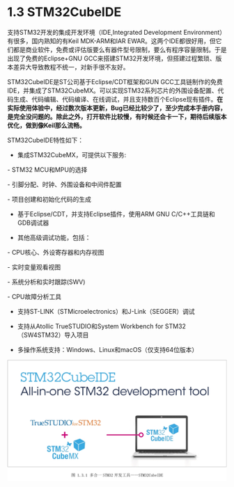 # 1.3 STM32CubeIDE

支持STM32开发的集成开发环境（IDE,Integrated Development
Environment）有很多，国内熟知的有Keil MDK-ARM和IAR
EWAR。这两个IDE都很好用，但它们都是商业软件，免费或评估版要么有器件型号限制，要么有程序容量限制。于是出现了免费的Eclipse+GNU
GCC来搭建STM32开发环境，但搭建过程繁琐、版本差异大导致教程不统一，对新手很不友好。

STM32CubeIDE是ST公司基于Eclipse/CDT框架和GUN
GCC工具链制作的免费IDE，并集成了STM32CubeMX。可以实现STM32系列芯片的外围设备配置、代码生成、代码编辑、代码编译、在线调试，并且支持数百个Eclipse现有插件。**在实际使用体验中，经过数次版本更新，Bug已经比较少了，至少完成本手册内容，是完全没问题的。除此之外，打开软件比较慢，有时候还会卡一下，期待后续版本优化，做到像Keil那么流畅。**

STM32CubeIDE特性如下：

* 集成STM32CubeMX，可提供以下服务:

\- STM32 MCU和MPU的选择

\- 引脚分配、时钟、外围设备和中间件配置

\- 项目创建和初始化代码的生成

* 基于Eclipse/CDT，并支持Eclipse插件，使用ARM GNU C/C++工具链和GDB调试器

* 其他高级调试功能，包括：

\- CPU核心、外设寄存器和内存视图

\- 实时变量观看视图

\- 系统分析和实时跟踪(SWV)

\- CPU故障分析工具

* 支持ST-LINK（STMicroelectronics）和J-Link（SEGGER）调试

* 支持从Atollic TrueSTUDIO和System Workbench for STM32（SW4STM32）导入项目

* 多操作系统支持：Windows、Linux和macOS（仅支持64位版本）

![](100ASK_STM32MP157_M4_UserMnual_V1.1.1_image3.png)


